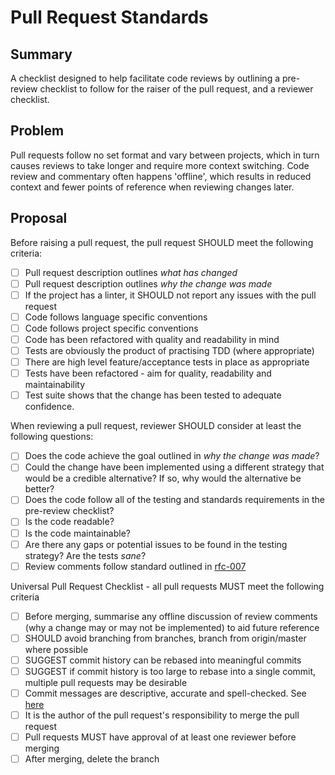 # Pull Request Standards

## Summary

A checklist designed to help facilitate code reviews by outlining a pre-review checklist to follow for the raiser of the pull request, and a reviewer checklist.

## Problem

Pull requests follow no set format and vary between projects, which in turn causes reviews to take longer and require more context switching. Code review and commentary often happens 'offline', which results in reduced context and fewer points of reference when reviewing changes later.

## Proposal

Before raising a pull request, the pull request SHOULD meet the following criteria:

 - [ ] Pull request description outlines _what has changed_
 - [ ] Pull request description outlines _why the change was made_
 - [ ] If the project has a linter, it SHOULD not report any issues with the pull request
 - [ ] Code follows language specific conventions
 - [ ] Code follows project specific conventions
 - [ ] Code has been refactored with quality and readability in mind
 - [ ] Tests are obviously the product of practising TDD (where appropriate)
 - [ ] There are high level feature/acceptance tests in place as appropriate
 - [ ] Tests have been refactored - aim for quality, readability and maintainability
 - [ ] Test suite shows that the change has been tested to adequate confidence.

When reviewing a pull request, reviewer SHOULD consider at least the following questions:

 - [ ] Does the code achieve the goal outlined in _why the change was made_?
 - [ ] Could the change have been implemented using a different strategy that would be a credible alternative? If so, why would the alternative be better?
 - [ ] Does the code follow all of the testing and standards requirements in the pre-review checklist?
 - [ ] Is the code readable?
 - [ ] Is the code maintainable?
 - [ ] Are there any gaps or potential issues to be found in the testing strategy? Are the tests _sane_?
 - [ ] Review comments follow standard outlined in [rfc-007](rfc-007-code-review-comments.md)

Universal Pull Request Checklist - all pull requests MUST meet the following criteria

- [ ] Before merging, summarise any offline discussion of review comments (why a change may or may not be implemented) to aid future reference
- [ ] SHOULD avoid branching from branches, branch from origin/master where possible
- [ ] SUGGEST commit history can be rebased into meaningful commits
- [ ] SUGGEST if commit history is too large to rebase into a single commit, multiple pull requests may be desirable
- [ ] Commit messages are descriptive, accurate and spell-checked. See [here](https://chris.beams.io/posts/git-commit/)
- [ ] It is the author of the pull request's responsibility to merge the pull request
- [ ] Pull requests MUST have approval of at least one reviewer before merging
- [ ] After merging, delete the branch
